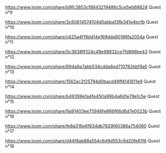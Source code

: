 https://www.loom.com/share/b9fc3853cf8843219486c5ce5eb69824 Quest n°9

https://www.loom.com/share/3c60614574104d0abba13fb341e4bcfb Quest n°10

https://www.loom.com/share/c625a4f19dd14e169dda90189fa2054a Quest n°11

https://www.loom.com/share/0c3638ff324c49e98832ce7fd896be43 Quest n°12

https://www.loom.com/share/894a9a7abb534cdda8ed710782bbf9a5 Quest n°13

https://www.loom.com/share/1562ac2f25794d0bacd49ff4141611e9 Quest n°14

https://www.loom.com/share/b49399e1a4fe450a99b4a6d1e79e1c5e Quest n°15

https://www.loom.com/share/9a91403ee75946fe866f66d6d7e0023b Quest n°16

https://www.loom.com/share/fe8a316e6f934db7829f40386a754060 Quest n°17

https://www.loom.com/share/d44f8ab88a554c6d9d553c8d20fe61f6 Quest n°18
